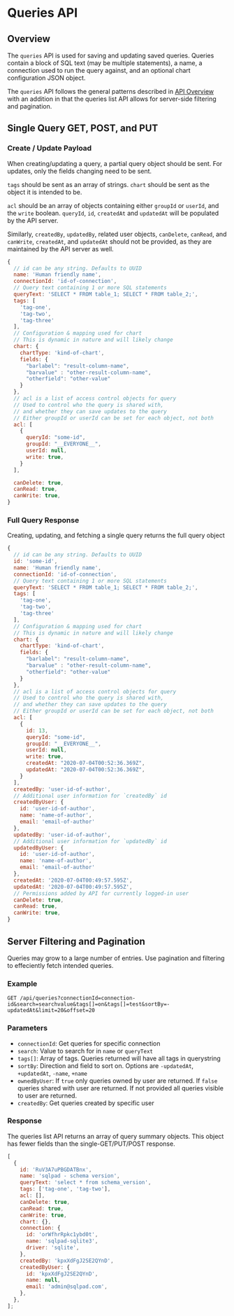 # Queries API

## Overview

The `queries` API is used for saving and updating saved queries. Queries contain a block of SQL text (may be multiple statements), a name, a connection used to run the query against, and an optional chart configuration JSON object.

The `queries` API follows the general patterns described in [API Overview](http://rickbergfalk.github.io/sqlpad/#/api-overview) with an addition in that the queries list API allows for server-side filtering and pagination.

## Single Query GET, POST, and PUT

### Create / Update Payload

When creating/updating a query, a partial query object should be sent. For updates, only the fields changing need to be sent.

`tags` should be sent as an array of strings. `chart` should be sent as the object it is intended to be.

`acl` should be an array of objects containing either `groupId` or `userId`, and the `write` boolean. `queryId`, `id`, `createdAt` and `updatedAt` will be populated by the API server.

Similarly, `createdBy`, `updatedBy`, related user objects, `canDelete`, `canRead`, and `canWrite`, `createdAt`, and `updatedAt` should not be provided, as they are maintained by the API server as well.

```js
{
  // id can be any string. Defaults to UUID
  name: 'Human friendly name',
  connectionId: 'id-of-connection',
  // Query text containing 1 or more SQL statements
  queryText: 'SELECT * FROM table_1; SELECT * FROM table_2;',
  tags: [
    'tag-one',
    'tag-two',
    'tag-three'
  ],
  // Configuration & mapping used for chart
  // This is dynamic in nature and will likely change
  chart: {
    chartType: 'kind-of-chart',
    fields: {
      "barlabel": "result-column-name",
      "barvalue" : "other-result-column-name",
      "otherfield": "other-value"
    }
  },
  // acl is a list of access control objects for query
  // Used to control who the query is shared with,
  // and whether they can save updates to the query
  // Either groupId or userId can be set for each object, not both
  acl: [
    {
      queryId: "some-id",
      groupId: "__EVERYONE__",
      userId: null,
      write: true,
    }
  ],

  canDelete: true,
  canRead: true,
  canWrite: true,
}
```

### Full Query Response

Creating, updating, and fetching a single query returns the full query object

```js
{
  // id can be any string. Defaults to UUID
  id: 'some-id',
  name: 'Human friendly name',
  connectionId: 'id-of-connection',
  // Query text containing 1 or more SQL statements
  queryText: 'SELECT * FROM table_1; SELECT * FROM table_2;',
  tags: [
    'tag-one',
    'tag-two',
    'tag-three'
  ],
  // Configuration & mapping used for chart
  // This is dynamic in nature and will likely change
  chart: {
    chartType: 'kind-of-chart',
    fields: {
      "barlabel": "result-column-name",
      "barvalue" : "other-result-column-name",
      "otherfield": "other-value"
    }
  },
  // acl is a list of access control objects for query
  // Used to control who the query is shared with,
  // and whether they can save updates to the query
  // Either groupId or userId can be set for each object, not both
  acl: [
    {
      id: 13,
      queryId: "some-id",
      groupId: "__EVERYONE__",
      userId: null,
      write: true,
      createdAt: "2020-07-04T00:52:36.369Z",
      updatedAt: "2020-07-04T00:52:36.369Z",
    }
  ],
  createdBy: 'user-id-of-author',
  // Additional user information for `createdBy` id
  createdByUser: {
    id: 'user-id-of-author',
    name: 'name-of-author',
    email: 'email-of-author'
  },
  updatedBy: 'user-id-of-author',
  // Additional user information for `updatedBy` id
  updatedByUser: {
    id: 'user-id-of-author',
    name: 'name-of-author',
    email: 'email-of-author'
  },
  createdAt: '2020-07-04T00:49:57.595Z',
  updatedAt: '2020-07-04T00:49:57.595Z',
  // Permissions added by API for currently logged-in user
  canDelete: true,
  canRead: true,
  canWrite: true,
}
```

## Server Filtering and Pagination

Queries may grow to a large number of entries. Use pagination and filtering to effeciently fetch intended queries.

### Example

`GET /api/queries?connectionId=connection-id&search=searchvalue&tags[]=on&tags[]=test&sortBy=-updatedAt&limit=20&offset=20`

### Parameters

- `connectionId`: Get queries for specific connection
- `search`: Value to search for in `name` or `queryText`
- `tags[]`: Array of tags. Queries returned will have all tags in querystring
- `sortBy`: Direction and field to sort on. Options are `-updatedAt`, `+updatedAt`, `-name`, `+name`
- `ownedByUser`: If `true` only queries owned by user are returned. If `false` queries shared with user are returned. If not provided all queries visible to user are returned.
- `createdBy`: Get queries created by specific user

### Response

The queries list API returns an array of query summary objects. This object has fewer fields than the single-GET/PUT/POST response.

```js
[
  {
    id: 'RuV3A7uPBGDATBnx',
    name: 'sqlpad - schema version',
    queryText: 'select * from schema_version',
    tags: ['tag-one', 'tag-two'],
    acl: [],
    canDelete: true,
    canRead: true,
    canWrite: true,
    chart: {},
    connection: {
      id: 'orWfhrRpkc1ybd0t',
      name: 'sqlpad-sqlite3',
      driver: 'sqlite',
    },
    createdBy: 'kpxXdFgJ2SE2QYnD',
    createdByUser: {
      id: 'kpxXdFgJ2SE2QYnD',
      name: null,
      email: 'admin@sqlpad.com',
    },
  },
];
```
